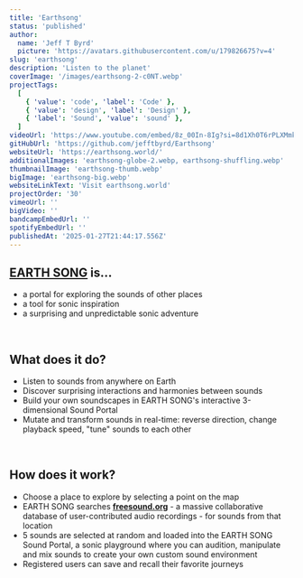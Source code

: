 ```yaml
---
title: 'Earthsong'
status: 'published'
author:
  name: 'Jeff T Byrd'
  picture: 'https://avatars.githubusercontent.com/u/179826675?v=4'
slug: 'earthsong'
description: 'Listen to the planet'
coverImage: '/images/earthsong-2-c0NT.webp'
projectTags:
  [
    { 'value': 'code', 'label': 'Code' },
    { 'value': 'design', 'label': 'Design' },
    { 'label': 'Sound', 'value': 'sound' },
  ]
videoUrl: 'https://www.youtube.com/embed/8z_00In-8Ig?si=8d1Xh0T6rPLXMmk4'
gitHubUrl: 'https://github.com/jefftbyrd/Earthsong'
websiteUrl: 'https://earthsong.world/'
additionalImages: 'earthsong-globe-2.webp, earthsong-shuffling.webp'
thumbnailImage: 'earthsong-thumb.webp'
bigImage: 'earthsong-big.webp'
websiteLinkText: 'Visit earthsong.world'
projectOrder: '30'
vimeoUrl: ''
bigVideo: ''
bandcampEmbedUrl: ''
spotifyEmbedUrl: ''
publishedAt: '2025-01-27T21:44:17.556Z'
---
```


## [**EARTH SONG**](https://earthsong.world/) is...

- a portal for exploring the sounds of other places
- a tool for sonic inspiration
- a surprising and unpredictable sonic adventure

&nbsp;

## What does it do?

- Listen to sounds from anywhere on Earth
- Discover surprising interactions and harmonies between sounds
- Build your own soundscapes in EARTH SONG's interactive 3-dimensional Sound Portal
- Mutate and transform sounds in real-time: reverse direction, change playback speed, "tune" sounds to each other

&nbsp;

## How does it work?

- Choose a place to explore by selecting a point on the map
- EARTH SONG searches [**freesound.org**](https://freesound.org/) - a massive collaborative database of user-contributed audio recordings - for sounds from that location
- 5 sounds are selected at random and loaded into the EARTH SONG Sound Portal, a sonic playground where you can audition, manipulate and mix sounds to create your own custom sound environment
- Registered users can save and recall their favorite journeys
